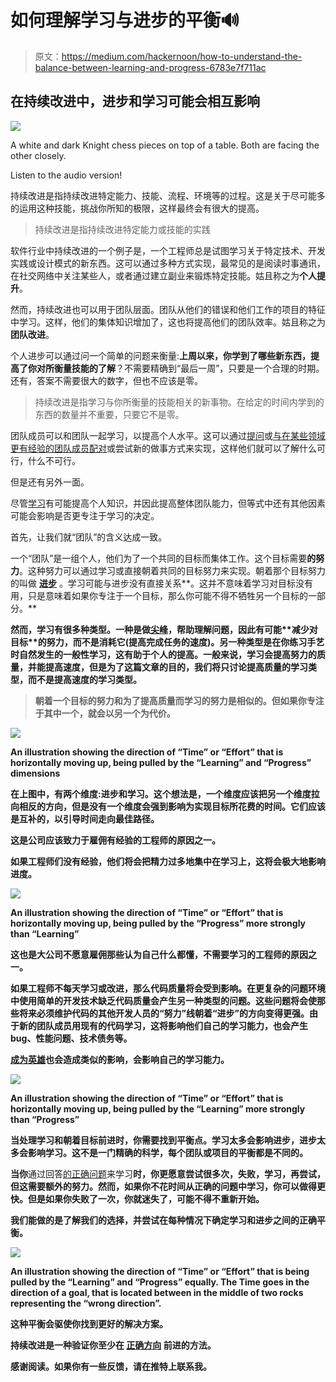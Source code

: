 # 如何理解学习与进步的平衡🔊

> 原文：<https://medium.com/hackernoon/how-to-understand-the-balance-between-learning-and-progress-6783e7f711ac>

## 在持续改进中，进步和学习可能会相互影响

![](img/482fe7d79f409d2ad0792870c014b93a.png)

A white and dark Knight chess pieces on top of a table. Both are facing the other closely.

Listen to the audio version!

持续改进是指持续改进特定能力、技能、流程、环境等的过程。这是关于尽可能多的运用这种技能，挑战你所知的极限，这样最终会有很大的提高。

> 持续改进是指持续改进特定能力或技能的实践

软件行业中持续改进的一个例子是，一个工程师总是试图学习关于特定技术、开发实践或设计模式的新东西。这可以通过多种方式实现，最常见的是阅读时事通讯，在社交网络中关注某些人，或者通过建立副业来锻炼特定技能。姑且称之为**个人提升**。

然而，持续改进也可以用于团队层面。团队从他们的错误和他们工作的项目的特征中学习。这样，他们的集体知识增加了，这也将提高他们的团队效率。姑且称之为**团队改进**。

个人进步可以通过问一个简单的问题来衡量:**上周以来，你学到了哪些新东西，提高了你对所衡量技能的了解**？不需要精确到“最后一周”，只要是一个合理的时期。还有，答案不需要很大的数字，但也不应该是零。

> 持续改进是指学习与你所衡量的技能相关的新事物。在给定的时间内学到的东西的数量并不重要，只要它不是零。

团队成员可以和团队一起学习，以提高个人水平。这可以通过[提问](/@fagnerbrack/how-to-find-the-best-solution-for-a-bug-33818838502)或[与在某些领域更有经验的团队成员配对](/@fagnerbrack/pair-programming-8cfbf2dc4d00)或尝试新的做事方式来实现，这样他们就可以了解什么可行，什么不可行。

但是还有另外一面。

尽管[学习](https://hackernoon.com/tagged/learning)有可能提高个人知识，并因此提高整体团队能力，但等式中还有其他因素可能会影响是否更专注于学习的决定。

首先，让我们就“团队”的含义达成一致。

一个“团队”是一组个人，他们为了一个共同的目标而集体工作。这个目标需要**的努力**。这种努力可以通过学习或直接朝着共同的目标努力来实现。朝着那个目标努力的叫做 [**进步**](https://hackernoon.com/tagged/progress) 。学习可能与进步没有直接关系**。这并不意味着学习对目标没有用，只是意味着如果你专注于一个目标，那么你可能不得不牺牲另一个目标的一部分。**

**然而，学习有很多种类型。一种是做[尖峰](https://en.wikipedia.org/wiki/Spike_(software_development))，帮助理解问题，因此有可能**减少对目标**的努力，而不是消耗它(提高完成任务的速度)。另一种类型是在你练习手艺时自然发生的一般性学习，这有助于个人的提高。一般来说，学习会提高努力的质量，并能提高速度，但是为了这篇文章的目的，我们将只讨论提高质量的学习类型，而不是提高速度的学习类型。**

> **朝着一个目标的努力和为了提高质量而学习的努力是相似的。但如果你专注于其中一个，就会以另一个为代价。**

**![](img/582ba276153d959d36ac6ec201f6e6cc.png)**

**An illustration showing the direction of “Time” or “Effort” that is horizontally moving up, being pulled by the “Learning” and “Progress” dimensions**

**在上图中，有两个维度:进步和学习。这个想法是，一个维度应该把另一个维度拉向相反的方向，但是没有一个维度会强到影响为实现目标所花费的时间。它们应该是互补的，以引导时间走向最佳路径。**

**这是公司应该致力于雇佣有经验的工程师的原因之一。**

**如果工程师们没有经验，他们将会把精力过多地集中在学习上，这将会极大地影响进度。**

**![](img/dd9cd475e683881d87dc18954bb620a5.png)**

**An illustration showing the direction of “Time” or “Effort” that is horizontally moving up, being pulled by the “Progress” more strongly than “Learning”**

**这也是大公司不愿意雇佣那些认为自己什么都懂，不需要学习的工程师的原因之一。**

**如果工程师不每天学习或改进，那么代码质量将会受到影响。在更复杂的问题环境中使用简单的开发技术缺乏代码质量会产生另一种类型的问题。这些问题将会使那些将来必须维护代码的其他开发人员的“努力”线朝着“进步”的方向变得更强。由于新的团队成员用现有的代码学习，这将影响他们自己的学习能力，也会产生 bug、性能问题、技术债务等。**

**[成为英雄](/@fagnerbrack/thoughts-on-software-development-heroes-5ec656c2e31a)也会造成类似的影响，会影响自己的学习能力。**

**![](img/869c8c950a7a11426b3d7ed5bae821f3.png)**

**An illustration showing the direction of “Time” or “Effort” that is horizontally moving up, being pulled by the “Learning” more strongly than “Progress”**

**当处理学习和朝着目标前进时，你需要找到平衡点。学习太多会影响进步，进步太多会影响学习。这不是一门精确的科学，每个团队或项目的平衡都是不同的。**

**当你**通过回答[的正确问题](/@fagnerbrack/the-journey-for-the-right-question-c3f5b9e90035)来学习**时，你更愿意尝试很多次，失败，学习，再尝试，但这需要额外的努力。然而，如果你不花时间从正确的问题中学习，你可以做得更快。但是如果你失败了一次，你就迷失了，可能不得不重新开始。**

**我们能做的是了解我们的选择，并尝试在每种情况下确定学习和进步之间的正确平衡。**

**![](img/b51cc967ca386ecb88a3e5d6c22494a7.png)**

**An illustration showing the direction of “Time” or “Effort” that is being pulled by the “Learning” and “Progress” equally. The Time goes in the direction of a goal, that is located between in the middle of two rocks representing the “wrong direction”.**

**这种平衡会驱使你找到更好的解决方案。**

**持续改进是一种验证你至少在 [**正确方向**](https://hackernoon.com/the-journey-for-the-right-question-c3f5b9e90035) 前进的方法。**

**感谢阅读。如果你有一些反馈，请在推特上联系我。**